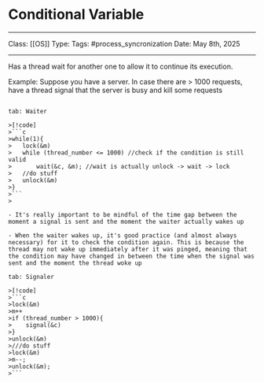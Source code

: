 # Conditional Variable
___
Class: [[OS]]
Type: 
Tags: #process_syncronization
Date: May 8th, 2025
___

Has a thread wait for another one to allow it to continue its execution.

Example: 
Suppose you have a server. In case there are > 1000 requests, have a thread signal that the server is busy and kill some requests

```tabs

tab: Waiter

>[!code]
>```c
>while(1){
>	lock(&m)
>	while (thread_number <= 1000) //check if the condition is still valid
>		wait(&c, &m); //wait is actually unlock -> wait -> lock
>	//do stuff
>	unlock(&m)
>}
>```
>

- It's really important to be mindful of the time gap between the moment a signal is sent and the moment the waiter actually wakes up 

- When the waiter wakes up, it's good practice (and almost always necessary) for it to check the condition again. This is because the thread may not wake up immediately after it was pinged, meaning that the condition may have changed in between the time when the signal was sent and the moment the thread woke up

tab: Signaler

>[!code]
>```c
>lock(&m)
>m++
>if (thread_number > 1000){
>    signal(&c)
>}
>unlock(&m)
>///do stuff
>lock(&m)
>m--;
>unlock(&m);
>```

```
